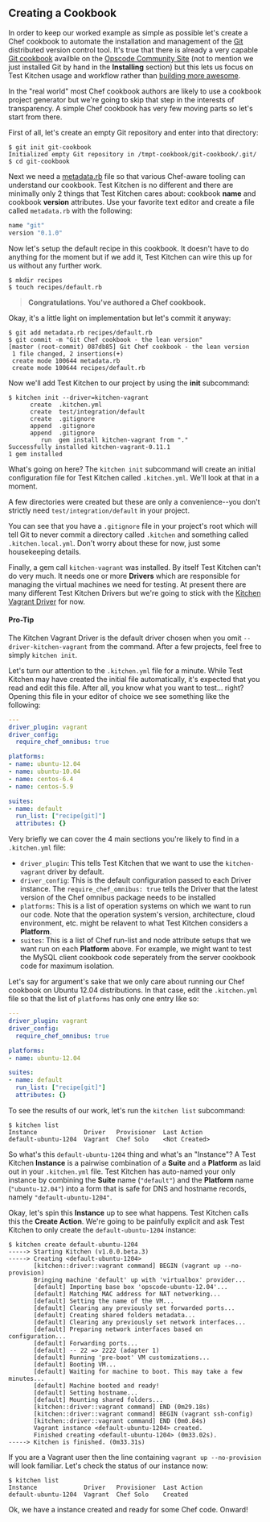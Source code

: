 ## Creating a Cookbook

In order to keep our worked example as simple as possible let's create a Chef cookbook to automate the installation and management of the [Git](http://git-scm.com/) distributed version control tool. It's true that there is already a very capable [Git cookbook](http://community.opscode.com/cookbooks/git) availble on the [Opscode Community Site](http://community.opscode.com/cookbooks) (not to mention we just installed Git by hand in the **Installing** section) but this lets us focus on Test Kitchen usage and workflow rather than [building more awesome](http://www.youtube.com/watch?v=OU8ihx3nT6I).

In the "real world" most Chef cookbook authors are likely to use a cookbook project generator but we're going to skip that step in the interests of transparency. A simple Chef cookbook has very few moving parts so let's start from there.

First of all, let's create an empty Git repository and enter into that directory:

```
$ git init git-cookbook
Initialized empty Git repository in /tmpt-cookbook/git-cookbook/.git/
$ cd git-cookbook
```

Next we need a [metadata.rb](http://docs.opscode.com/config_rb_metadata.html) file so that various Chef-aware tooling can understand our cookbook. Test Kitchen is no different and there are minimally only 2 things that Test Kitchen cares about: cookbook **name** and cookbook **version** attributes. Use your favorite text editor and create a file called `metadata.rb` with the following:


```ruby
name "git"
version "0.1.0"
```

Now let's setup the default recipe in this cookbook. It doesn't have to do anything for the moment but if we add it, Test Kitchen can wire this up for us without any further work.

```
$ mkdir recipes
$ touch recipes/default.rb
```

> **Congratulations. You've authored a Chef cookbook.**

Okay, it's a little light on implementation but let's commit it anyway:

```
$ git add metadata.rb recipes/default.rb
$ git commit -m "Git Chef cookbook - the lean version"
[master (root-commit) 087db85] Git Chef cookbook - the lean version
 1 file changed, 2 insertions(+)
 create mode 100644 metadata.rb
 create mode 100644 recipes/default.rb
```

Now we'll add Test Kitchen to our project by using the **init** subcommand:

```
$ kitchen init --driver=kitchen-vagrant
      create  .kitchen.yml
      create  test/integration/default
      create  .gitignore
      append  .gitignore
      append  .gitignore
         run  gem install kitchen-vagrant from "."
Successfully installed kitchen-vagrant-0.11.1
1 gem installed
```

What's going on here? The `kitchen init` subcommand will create an initial configuration file for Test Kitchen called `.kitchen.yml`. We'll look at that in a moment.

A few directories were created but these are only a convenience--you don't strictly need `test/integration/default` in your project.

You can see that you have a `.gitignore` file in your project's root which will tell Git to never commit a directory called `.kitchen` and something called `.kitchen.local.yml`. Don't worry about these for now, just some housekeeping details.

Finally, a gem call `kitchen-vagrant` was installed. By itself Test Kitchen can't do very much. It needs one or more **Drivers** which are responsible for managing the virtual machines we need for testing. At present there are many different Test Kitchen Drivers but we're going to stick with the [Kitchen Vagrant Driver](https://github.com/opscode/kitchen-vagrant) for now.

<div class="well">
  <h4><span class="glyphicon glyphicon-pushpin"></span> Pro-Tip</h4>
  <p>The Kitchen Vagrant Driver is the default driver chosen when you omit <code>--driver-kitchen-vagrant</code> from the command. After a few projects, feel free to simply <code>kitchen init</code>.</p>
</div>

Let's turn our attention to the `.kitchen.yml` file for a minute. While Test Kitchen may have created the initial file automatically, it's expected that you read and edit this file. After all, you know what you want to test... right? Opening this file in your editor of choice we see something like the following:

```yaml
---
driver_plugin: vagrant
driver_config:
  require_chef_omnibus: true

platforms:
- name: ubuntu-12.04
- name: ubuntu-10.04
- name: centos-6.4
- name: centos-5.9

suites:
- name: default
  run_list: ["recipe[git]"]
  attributes: {}
```

Very briefly we can cover the 4 main sections you're likely to find in a `.kitchen.yml` file:

* `driver_plugin`: This tells Test Kitchen that we want to use the `kitchen-vagrant` driver by default.
* `driver_config`: This is the default configuration passed to each Driver instance. The `require_chef_omnibus: true` tells the Driver that the latest version of the Chef omnibus package needs to be installed
* `platforms`: This is a list of operation systems on which we want to run our code. Note that the operation system's version, architecture, cloud environment, etc. might be relavent to what Test Kitchen considers a **Platform**.
* `suites`: This is a list of Chef run-list and node attribute setups that we want run on each **Platform** above. For example, we might want to test the MySQL client cookbook code seperately from the server cookbook code for maximum isolation.

Let's say for argument's sake that we only care about running our Chef cookbook on Ubuntu 12.04 distributions. In that case, edit the `.kitchen.yml` file so that the list of `platforms` has only one entry like so:

```yaml
---
driver_plugin: vagrant
driver_config:
  require_chef_omnibus: true

platforms:
- name: ubuntu-12.04

suites:
- name: default
  run_list: ["recipe[git]"]
  attributes: {}
```

To see the results of our work, let's run the `kitchen list` subcommand:

```
$ kitchen list
Instance             Driver   Provisioner  Last Action
default-ubuntu-1204  Vagrant  Chef Solo    <Not Created>
```

So what's this `default-ubuntu-1204` thing and what's an "Instance"? A Test Kitchen **Instance** is a pairwise combination of a **Suite** and a **Platform** as laid out in your `.kitchen.yml` file. Test Kitchen has auto-named your only instance by combining the **Suite** name (`"default"`) and the **Platform** name (`"ubuntu-12.04"`) into a form that is safe for DNS and hostname records, namely `"default-ubuntu-1204"`.

Okay, let's spin this **Instance** up to see what happens. Test Kitchen calls this the **Create Action**. We're going to be painfully explicit and ask Test Kitchen to only create the `default-ubuntu-1204` instance:

```
$ kitchen create default-ubuntu-1204
-----> Starting Kitchen (v1.0.0.beta.3)
-----> Creating <default-ubuntu-1204>
       [kitchen::driver::vagrant command] BEGIN (vagrant up --no-provision)
       Bringing machine 'default' up with 'virtualbox' provider...
       [default] Importing base box 'opscode-ubuntu-12.04'...
       [default] Matching MAC address for NAT networking...
       [default] Setting the name of the VM...
       [default] Clearing any previously set forwarded ports...
       [default] Creating shared folders metadata...
       [default] Clearing any previously set network interfaces...
       [default] Preparing network interfaces based on configuration...
       [default] Forwarding ports...
       [default] -- 22 => 2222 (adapter 1)
       [default] Running 'pre-boot' VM customizations...
       [default] Booting VM...
       [default] Waiting for machine to boot. This may take a few minutes...
       [default] Machine booted and ready!
       [default] Setting hostname...
       [default] Mounting shared folders...
       [kitchen::driver::vagrant command] END (0m29.18s)
       [kitchen::driver::vagrant command] BEGIN (vagrant ssh-config)
       [kitchen::driver::vagrant command] END (0m0.84s)
       Vagrant instance <default-ubuntu-1204> created.
       Finished creating <default-ubuntu-1204> (0m33.02s).
-----> Kitchen is finished. (0m33.31s)
```

If you are a Vagrant user then the line containing `vagrant up --no-provision` will look familiar. Let's check the status of our instance now:

```
$ kitchen list
Instance             Driver   Provisioner  Last Action
default-ubuntu-1204  Vagrant  Chef Solo    Created
```

Ok, we have a instance created and ready for some Chef code. Onward!
